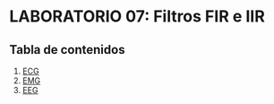 # **LABORATORIO 07: Filtros FIR  e IIR**
## **Tabla de contenidos**

1. [ECG](#n1)
2. [EMG](#n2)  
3. [EEG](#n3)  
